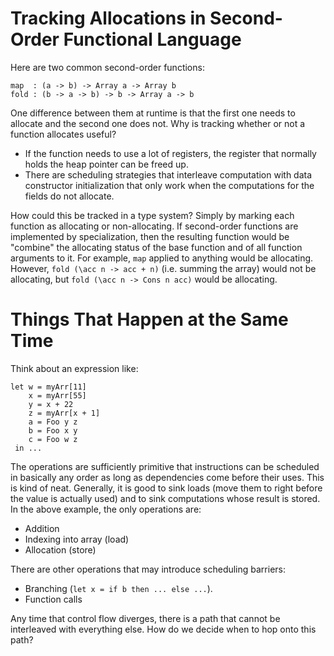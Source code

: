 # Tracking Allocations in Second-Order Functional Language

Here are two common second-order functions:

    map  : (a -> b) -> Array a -> Array b
    fold : (b -> a -> b) -> b -> Array a -> b

One difference between them at runtime is that the first one needs to allocate
and the second one does not. Why is tracking whether or not a function
allocates useful?

* If the function needs to use a lot of registers, the register that normally
  holds the heap pointer can be freed up.
* There are scheduling strategies that interleave computation with data
  constructor initialization that only work when the computations for the
  fields do not allocate.

How could this be tracked in a type system? Simply by marking each function
as allocating or non-allocating. If second-order functions are implemented
by specialization, then the resulting function would be "combine" the
allocating status of the base function and of all function arguments
to it. For example, `map` applied to anything would be allocating. However,
`fold (\acc n -> acc + n)` (i.e. summing the array) would not be allocating,
but `fold (\acc n -> Cons n acc)` would be allocating.

# Things That Happen at the Same Time

Think about an expression like:

    let w = myArr[11]
        x = myArr[55]
        y = x + 22
        z = myArr[x + 1]
        a = Foo y z
        b = Foo x y
        c = Foo w z
     in ...

The operations are sufficiently primitive that instructions can be scheduled
in basically any order as long as dependencies come before their uses. This
is kind of neat. Generally, it is good to sink loads (move them to right
before the value is actually used) and to sink computations whose result
is stored. In the above example, the only operations are:

* Addition
* Indexing into array (load)
* Allocation (store)

There are other operations that may introduce scheduling barriers:

* Branching (`let x = if b then ... else ...`).
* Function calls

Any time that control flow diverges, there is a path that cannot be
interleaved with everything else. How do we decide when to hop onto
this path?
